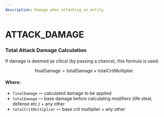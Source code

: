 ```yaml
---
description: Damage when attacking an entity
---
```


# ATTACK\_DAMAGE

### Total Attack Damage Calculation

If damage is deemed as citical (by passing a chance), this formula is used:

$$
\text{finalDamage} = \text{{totalDamage}} \times \text{{totalCritMultiplier}}
$$

#### Where:

* `finalDamage` — calculated damage to be applied
* `totalDamage` — base damage before calculating modifiers (life steal, defense etc.) + any other
* `totalCritMultiplier` — base crit multiplier + any other
